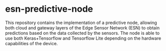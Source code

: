 # esn-predictive-node
This repository contains the implementation of a predictive node, allowing both cloud and gateway layers of the Edge Sensor Network (ESN) to obtain predictions based on the data collected by the sensors. The node is able to use both Keras+Tensorflow and Tensorflow Lite depending on the hardware capabilities of the device.

